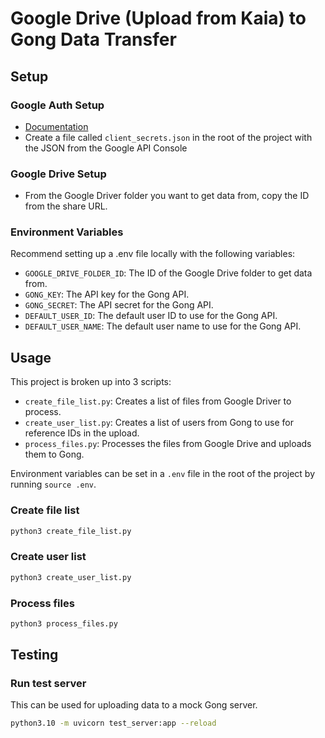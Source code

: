 
# Google Drive (Upload from Kaia) to Gong Data Transfer

## Setup

### Google Auth Setup

- [Documentation](https://docs.iterative.ai/PyDrive2/quickstart/#authentication)
- Create a file called `client_secrets.json` in the root of the project with the JSON from the Google API Console

### Google Drive Setup

- From the Google Driver folder you want to get data from, copy the ID from the share URL.

### Environment Variables

Recommend setting up a .env file locally with the following variables:
- `GOOGLE_DRIVE_FOLDER_ID`: The ID of the Google Drive folder to get data from.
- `GONG_KEY`: The API key for the Gong API.
- `GONG_SECRET`: The API secret for the Gong API.
- `DEFAULT_USER_ID`: The default user ID to use for the Gong API.
- `DEFAULT_USER_NAME`: The default user name to use for the Gong API.

## Usage

This project is broken up into 3 scripts:
- `create_file_list.py`: Creates a list of files from Google Driver to process.
- `create_user_list.py`: Creates a list of users from Gong to use for reference IDs in the upload.
- `process_files.py`: Processes the files from Google Drive and uploads them to Gong.

Environment variables can be set in a `.env` file in the root of the project by running `source .env`.

### Create file list

```bash
python3 create_file_list.py
```

### Create user list
    
```bash
python3 create_user_list.py
```

### Process files

```bash
python3 process_files.py
```

## Testing

### Run test server
This can be used for uploading data to a mock Gong server.

```bash
python3.10 -m uvicorn test_server:app --reload
```